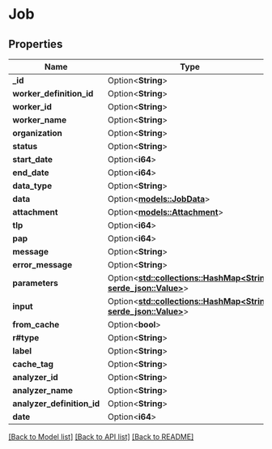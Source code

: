 # Job

## Properties

Name | Type | Description | Notes
------------ | ------------- | ------------- | -------------
**_id** | Option<**String**> |  | [optional]
**worker_definition_id** | Option<**String**> |  | [optional]
**worker_id** | Option<**String**> |  | [optional]
**worker_name** | Option<**String**> |  | [optional]
**organization** | Option<**String**> |  | [optional]
**status** | Option<**String**> |  | [optional]
**start_date** | Option<**i64**> |  | [optional]
**end_date** | Option<**i64**> |  | [optional]
**data_type** | Option<**String**> |  | [optional]
**data** | Option<[**models::JobData**](Job_data.md)> |  | [optional]
**attachment** | Option<[**models::Attachment**](Attachment.md)> |  | [optional]
**tlp** | Option<**i64**> |  | [optional]
**pap** | Option<**i64**> |  | [optional]
**message** | Option<**String**> |  | [optional]
**error_message** | Option<**String**> |  | [optional]
**parameters** | Option<[**std::collections::HashMap<String, serde_json::Value>**](serde_json::Value.md)> |  | [optional]
**input** | Option<[**std::collections::HashMap<String, serde_json::Value>**](serde_json::Value.md)> |  | [optional]
**from_cache** | Option<**bool**> |  | [optional]
**r#type** | Option<**String**> |  | [optional]
**label** | Option<**String**> |  | [optional]
**cache_tag** | Option<**String**> |  | [optional]
**analyzer_id** | Option<**String**> |  | [optional]
**analyzer_name** | Option<**String**> |  | [optional]
**analyzer_definition_id** | Option<**String**> |  | [optional]
**date** | Option<**i64**> |  | [optional]

[[Back to Model list]](../README.md#documentation-for-models) [[Back to API list]](../README.md#documentation-for-api-endpoints) [[Back to README]](../README.md)



